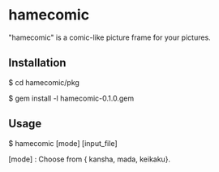 hamecomic
=========

"hamecomic" is a comic-like picture frame for your pictures.


Installation
-

$ cd hamecomic/pkg

$ gem install -l hamecomic-0.1.0.gem


Usage
-

$ hamecomic [mode] [input_file]

[mode] : Choose from { kansha, mada, keikaku}.
